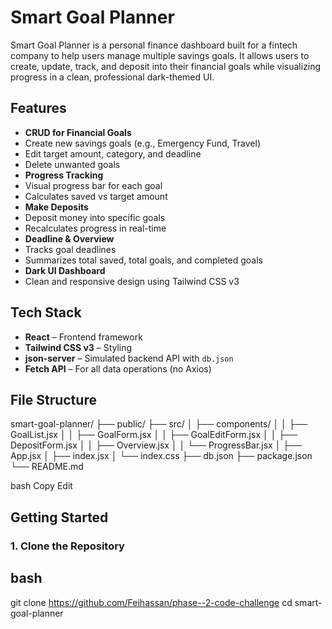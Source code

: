 #  Smart Goal Planner

Smart Goal Planner is a personal finance dashboard built for a fintech company to help users manage multiple savings goals. It allows users to create, update, track, and deposit into their financial goals while visualizing progress in a clean, professional dark-themed UI.

##  Features

-  **CRUD for Financial Goals**
  - Create new savings goals (e.g., Emergency Fund, Travel)
  - Edit target amount, category, and deadline
  - Delete unwanted goals
-  **Progress Tracking**
  - Visual progress bar for each goal
  - Calculates saved vs target amount
-  **Make Deposits**
  - Deposit money into specific goals
  - Recalculates progress in real-time
-  **Deadline & Overview**
  - Tracks goal deadlines
  - Summarizes total saved, total goals, and completed goals
-  **Dark UI Dashboard**
  - Clean and responsive design using Tailwind CSS v3

## Tech Stack

-  **React** – Frontend framework
-  **Tailwind CSS v3** – Styling
-  **json-server** – Simulated backend API with `db.json`
-  **Fetch API** – For all data operations (no Axios)

##  File Structure

smart-goal-planner/
├── public/
├── src/
│ ├── components/
│ │ ├── GoalList.jsx
│ │ ├── GoalForm.jsx
│ │ ├── GoalEditForm.jsx
│ │ ├── DepositForm.jsx
│ │ ├── Overview.jsx
│ │ └── ProgressBar.jsx
│ ├── App.jsx
│ ├── index.jsx
│ └── index.css
├── db.json 
├── package.json
└── README.md

bash
Copy
Edit

##  Getting Started

### 1. Clone the Repository

## bash
git clone https://github.com/Feihassan/phase--2-code-challenge
cd smart-goal-planner
